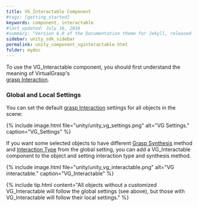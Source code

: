 ```yaml
---
title: VG_Interactable Component
#tags: [getting_started]
keywords: component, interactable
#last_updated: July 16, 2016
#summary: "Version 6.0 of the Documentation theme for Jekyll, released July 4, 2016, implements relative links so you can view the files offline or on any server without configuring urls and baseurls. Additionally, you can store pages in subdirectories. Templates for alerts and images are available."
sidebar: unity_sdk_sidebar
permalink: unity_component_vginteractable.html
folder: mydoc
---
```


To use the VG_Interactable component, you should first understand the meaning of VirtualGrasp's  
[grasp Interaction](grasp_interaction.html#grasp-interaction).


### Global and Local Settings

You can set the default [grasp Interaction](grasp_interaction.html#grasp-interaction) settings for all objects in the scene:

{% include image.html file="unity/unity_vg_settings.png" alt="VG Settings." caption="VG_Settings" %}

If you want some selected objects to have different <a href="#" data-toggle="tooltip" data-original-title="{{site.data.glossary.GraspSynthesisMethod}}">Grasp Synthesis</a> method and 
<a href="#" data-toggle="tooltip" data-original-title="{{site.data.glossary.InteractionType}}">Interaction Type</a> from the global setting, 
you can add a VG_Interactable component to the object and setting interaction type and synthesis method. 

{% include image.html file="unity/unity_vg_interactable.png" alt="VG interactable." caption="VG_Interactable" %}

{% include tip.html content="All objects without a customized VG_Interactable will follow the global settings (see above), but those with VG_Interactable will follow their local settings." %}

